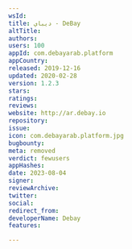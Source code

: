```yaml
---
wsId: 
title: ديباي - DeBay
altTitle: 
authors: 
users: 100
appId: com.debayarab.platform
appCountry: 
released: 2019-12-16
updated: 2020-02-28
version: 1.2.3
stars: 
ratings: 
reviews: 
website: http://ar.debay.io
repository: 
issue: 
icon: com.debayarab.platform.jpg
bugbounty: 
meta: removed
verdict: fewusers
appHashes: 
date: 2023-08-04
signer: 
reviewArchive: 
twitter: 
social: 
redirect_from: 
developerName: Debay
features: 

---
```


